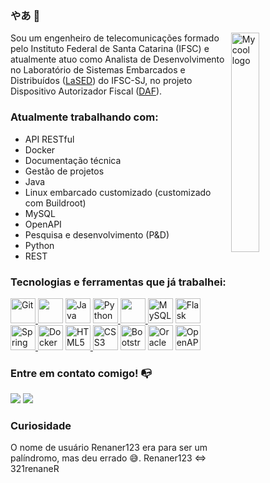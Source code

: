 ### やあ 👋

<img src="https://cdn.discordapp.com/attachments/1148360129587183657/1152323949632442489/octocat-1694805488380.png" width=30% align="right" alt="My cool logo"/>

Sou um engenheiro de telecomunicações formado pelo Instituto Federal de Santa Catarina (IFSC) e atualmente atuo como Analista de Desenvolvimento no Laboratório de Sistemas Embarcados e Distribuídos ([LaSED](http://www.lased.ifsc.edu.br)) do IFSC-SJ, no projeto Dispositivo Autorizador Fiscal ([DAF](https://ifsc-lased.github.io/daf/)).


 ### Atualmente trabalhando com:

- API RESTful
- Docker
- Documentação técnica
- Gestão de projetos
- Java
- Linux embarcado customizado (customizado com Buildroot)
- MySQL
- OpenAPI
- Pesquisa e desenvolvimento (P&D)
- Python
- REST


### Tecnologias e ferramentas que já trabalhei:

<div class="container">
<p align="left">       
</a> <a href="https://git-scm.com/docs" target="_blank" rel="noreferrer"> <img src="https://cdn.jsdelivr.net/gh/devicons/devicon/icons/git/git-original.svg" alt="Git" width="40" height="40" />  
<a href="https://docs.github.com/pt" alt="GitHub" target="_blank" rel="noreferrer"> <img src="https://cdn.jsdelivr.net/gh/devicons/devicon/icons/github/github-original.svg" width="40" height="40" /></a>           
<a href="https://www.java.com/pt-BR/" target="_blank" rel="noreferrer"> <img src="https://cdn.jsdelivr.net/gh/devicons/devicon/icons/java/java-original.svg" alt="Java" width="40" height="40" /></a> 
<a href="https://www.python.org" target="_blank" rel="noreferrer"> <img src="https://cdn.jsdelivr.net/gh/devicons/devicon/icons/python/python-original.svg" alt="Python" width="40" height="40" /> </a> 
<a href="[https://www.python.org](https://devdocs.io/cpp/)" target="_blank" rel="noreferrer"> <img src="https://cdn.jsdelivr.net/gh/devicons/devicon/icons/cplusplus/cplusplus-original.svg" width="40" height="40"/>      
<a href="https://www.mysql.com" target="_blank" rel="noreferrer"> <img src="https://cdn.jsdelivr.net/gh/devicons/devicon/icons/mysql/mysql-original.svg" alt="MySQL" width="40" height="40"/></a> 
<a href="https://flask.palletsprojects.com/en/2.2.x/" target="_blank" rel="noreferrer"> <img src="https://cdn.jsdelivr.net/gh/devicons/devicon/icons/flask/flask-original.svg" alt="Flask" width="40" height="40"/></a> <br>
</a> <a href="https://spring.io" target="_blank" rel="noreferrer"> <img src="https://cdn.jsdelivr.net/gh/devicons/devicon/icons/spring/spring-original.svg" alt="Spring Boot" width="40" height="40" />             
<a href="https://www.docker.com" target="_blank" rel="noreferrer">  <img src="https://cdn.jsdelivr.net/gh/devicons/devicon/icons/docker/docker-original.svg" alt="Docker" width="40" height="40" /></a> 
<a href="https://developer.mozilla.org/en-US/docs/Web/HTML" target="_blank" rel="noreferrer"> <img src="https://cdn.jsdelivr.net/gh/devicons/devicon/icons/html5/html5-original.svg" alt="HTML5" width="40" height="40"/> </a> 
<a href="https://devdocs.io/css/" target="_blank" rel="noreferrer"> <img src="https://cdn.jsdelivr.net/gh/devicons/devicon/icons/css3/css3-original.svg" alt="CSS3" width="40" height="40"/></a> 
<a href="https://getbootstrap.com" target="_blank" rel="noreferrer"> <img src="https://cdn.jsdelivr.net/gh/devicons/devicon/icons/bootstrap/bootstrap-original.svg" alt="Bootstrap" width="40" height="40"/></a> 
<a href="https://www.oracle.com/database/" target="_blank" rel="noreferrer">   <img src="https://cdn.jsdelivr.net/gh/devicons/devicon/icons/oracle/oracle-original.svg" alt="Oracle database" width="40" height="40" /></a> 
<a href="https://spec.openapis.org/oas/latest.html" target="_black" rel="noreferrer"> <img src="https://www.vectorlogo.zone/logos/openapis/openapis-icon.svg" alt="OpenAPi" width="40" height="40" /> </a>   
</div>    


### Entre em contato comigo! 📭

<div>
<a href = "mailto:rrenanrds@gmail.com"><img src="https://img.shields.io/badge/Gmail-D14836?style=for-the-badge&logo=gmail&logoColor=white" target="_blank"></a>
<a href="https://www.linkedin.com/in/renanrodolfo/" target="_blank"><img src="https://img.shields.io/badge/-LinkedIn-%230077B5?style=for-the-badge&logo=linkedin&logoColor=white" target="_blank"></a>   
</div>        

### Curiosidade

O nome de usuário Renaner123 era para ser um palíndromo, mas deu errado 😅. Renaner123 <=> 321renaneR
